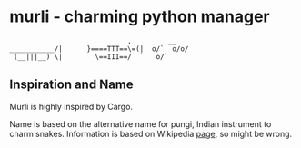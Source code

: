 # murli - charming python manager

```
                             ,         __
___________/|      }====TTT==\=(|  o/`  o/o/
 (__|||__) \|        \==III==/  `   o/`
```

## Inspiration and Name
Murli is highly inspired by Cargo.

Name is based on the alternative name for pungi, Indian instrument to charm snakes. 
Information is based on Wikipedia [page](https://en.wikipedia.org/wiki/Pungi), so might be wrong.
